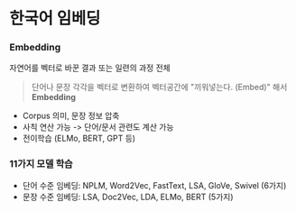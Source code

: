 # 한국어 임베딩

### Embedding
자연어를 벡터로 바꾼 결과 또는 일련의 과정 전체
> 단어나 문장 각각을 벡터로 변환하여 벡터공간에 "끼워넣는다. (Embed)" 해서 **Embedding**
- Corpus 의미, 문장 정보 압축
- 사칙 연산 가능 -> 단어/문서 관련도 계산 가능
- 전이학습 (ELMo, BERT, GPT 등)

### 11가지 모델 학습
- 단어 수준 임베딩: NPLM, Word2Vec, FastText, LSA, GloVe, Swivel (6가지)
- 문장 수준 임베딩: LSA, Doc2Vec, LDA, ELMo, BERT (5가지)
